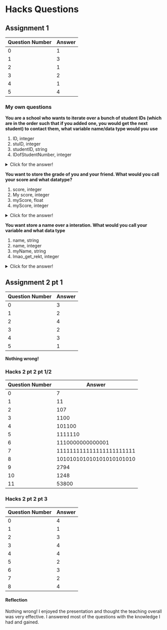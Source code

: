 # Hacks Questions

## Assignment 1
| Question Number | Answer |
| ----------- | ----------- |
| 0      | 1 |
| 1   | 3 |
| 2   | 1 |
| 3   | 2 |
| 4   | 1 |
| 5  |  4 |

### My own questions
**You are a school who wants to iterate over a bunch of student IDs (which are in the order such that if you added one, you would get the next student) to contact them, what variable name/data type would you use**

1. ID, integer
2. stuID, integer
3. studentID, string
4. IDofStudentNumber, integer
    
<details closed>
<summary>Click for the answer!</summary>
    1. ID is descriptive enough, especially if iterating. Also, if you are iterating it is inefficient to iterate over a string of multiple numbers, so adding would actually be the most efficient method.
</details>

**You want to store the grade of you and your friend. What would you call your score and what datatype?**

1. score, integer
2. My score, integer
3. myScore, float
4. myScore, integer
    
<details closed>
<summary>Click for the answer!</summary>
    3. Floats are the way to store decimal types, such as grades. myScore is a name that is descriptive enough, since you have to differ between two scores. 
</details>

**You want store a name over a interation. What would you call your variable and what data type**

1. name, string
2. name, integer
3. myName, string
4. lmao_get_rekt, integer
    
<details closed>
<summary>Click for the answer!</summary>
    1. you want to store an arbitrary name, not a regular one, so you'll use a generic name. This is a name, so you'd use a string.
</details>

## Assignment 2 pt 1

| Question Number | Answer |
| ----------- | ----------- |
| 0      | 3 |
| 1   | 2 |
| 2   | 4 |
| 3   | 2 |
| 4   | 3 |
| 5  |  1 |

**Nothing wrong!**

### Hacks 2 pt 2 pt 1/2
| Question Number | Answer |
| ----------- | ----------- |
| 0      | 7 |
| 1   | 11 |
| 2   | 107 |
| 3   | 1100 |
| 4   | 101100 |
| 5  |  1111110 |
| 6  |  1110000000000001 |
| 7  |  111111111111111111111111 |
| 8  | 101010101010101010101010 | 
| 9  | 2794 | 
| 10  | 1248 | 
| 11  | 53800 | 


### Hacks 2 pt 2 pt 3
| Question Number | Answer |
| ----------- | ----------- |
| 0      | 4 |
| 1   | 1 |
| 2   | 3 |
| 3   | 4 |
| 4   | 4 |
| 5  |  2 |
| 6  |  3 |
| 7  |  2 |
| 8  |  4 |


#### Reflection

Nothing wrong! I enjoyed the presentation and thought the teaching overall was very effective. I answered most of the questions with the knowledge I had and gained.